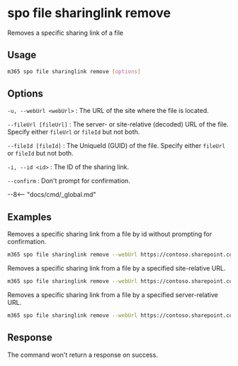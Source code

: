 # spo file sharinglink remove

Removes a specific sharing link of a file

## Usage

```sh
m365 spo file sharinglink remove [options]
```

## Options

`-u, --webUrl <webUrl>`
: The URL of the site where the file is located.

`--fileUrl [fileUrl]`
: The server- or site-relative (decoded) URL of the file. Specify either `fileUrl` or `fileId` but not both.

`--fileId [fileId]`
: The UniqueId (GUID) of the file. Specify either `fileUrl` or `fileId` but not both.

`-i, --id <id>`
: The ID of the sharing link.

`--confirm`
: Don't prompt for confirmation.

--8<-- "docs/cmd/_global.md"

## Examples

Removes a specific sharing link from a file by id without prompting for confirmation.

```sh
m365 spo file sharinglink remove --webUrl https://contoso.sharepoint.com/sites/demo --fileId daebb04b-a773-4baa-b1d1-3625418e3234 --id c391b57d-5783-4c53-9236-cefb5c6ef323 --confirm
```

Removes a specific sharing link from a file by a specified site-relative URL.

```sh
m365 spo file sharinglink remove --webUrl https://contoso.sharepoint.com/sites/demo --fileUrl 'Shared Documents/document.docx' --id c391b57d-5783-4c53-9236-cefb5c6ef323
```

Removes a specific sharing link from a file by a specified server-relative URL.

```sh
m365 spo file sharinglink remove --webUrl https://contoso.sharepoint.com/sites/demo --fileUrl '/sites/demo/Shared Documents/document.docx' --id c391b57d-5783-4c53-9236-cefb5c6ef323
```

## Response

The command won't return a response on success.
